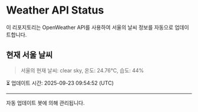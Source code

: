 
# Weather API Status

이 리포지토리는 OpenWeather API를 사용하여 서울의 날씨 정보를 자동으로 업데이트합니다.

## 현재 서울 날씨
> 서울의 현재 날씨: clear sky, 온도: 24.76°C, 습도: 44%

⏳ 업데이트 시간: 2025-09-23 09:54:52 (UTC)

---
자동 업데이트 봇에 의해 관리됩니다.
